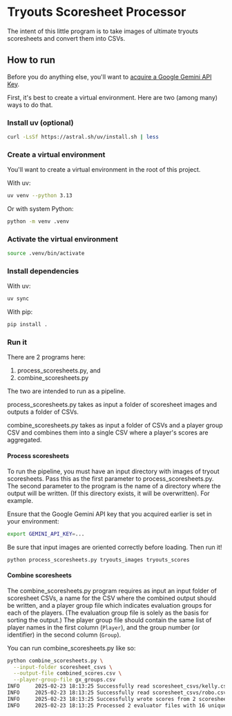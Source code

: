 # Tryouts Scoresheet Processor

The intent of this little program is to take images of ultimate tryouts scoresheets and convert them into CSVs.

## How to run

Before you do anything else, you'll want to [acquire a Google Gemini API Key](https://aistudio.google.com/apikey).

First, it's best to create a virtual environment. Here are two (among many) ways to do that.

### Install uv (optional)

```sh
curl -LsSf https://astral.sh/uv/install.sh | less
```

### Create a virtual environment

You'll want to create a virtual environment in the root of this project.

With uv:

```sh
uv venv --python 3.13
```

Or with system Python:

```sh
python -m venv .venv
```

### Activate the virtual environment

```sh
source .venv/bin/activate
```

### Install dependencies

With uv:

```sh
uv sync
```

With pip:

```sh
pip install .
```

### Run it

There are 2 programs here:
1. process_scoresheets.py, and
2. combine_scoresheets.py

The two are intended to run as a pipeline.

process_scoresheets.py takes as input a folder of scoresheet images and outputs a folder of CSVs.

combine_scoresheets.py takes as input a folder of CSVs and a player group CSV and combines them into a single CSV where a player's scores are aggregated.

#### Process scoresheets

To run the pipeline, you must have an input directory with images of tryout scoresheets. Pass this as the first parameter to process_scoresheets.py. The second parameter to the program is the name of a directory where the output will be written. (If this directory exists, it will be overwritten). For example.

Ensure that the Google Gemini API key that you acquired earlier is set in your environment:

```sh
export GEMINI_API_KEY=...
```

Be sure that input images are oriented correctly before loading. Then run it!

```sh
python process_scoresheets.py tryouts_images tryouts_scores
```

#### Combine scoresheets

The combine_scoresheets.py program requires as input an input folder of scoresheet CSVs, a name for the CSV where the combined output should be written, and a player group file which indicates evaluation groups for each of the players. (The evaluation group file is solely as the basis for sorting the output.) The player group file should contain the same list of player names in the first column (`Player`), and the group number (or identifier) in the second column (`Group`).

You can run combine_scoresheets.py like so:

```sh
python combine_scoresheets.py \
  --input-folder scoresheet_csvs \
  --output-file combined_scores.csv \
  --player-group-file gx_groups.csv
INFO     2025-02-23 18:13:25 Successfully read scoresheet_csvs/kelly.csv
INFO     2025-02-23 18:13:25 Successfully read scoresheet_csvs/robo.csv
INFO     2025-02-23 18:13:25 Successfully wrote scores from 2 scoresheets to combined_scores.csv
INFO     2025-02-23 18:13:25 Processed 2 evaluator files with 16 unique players
```
